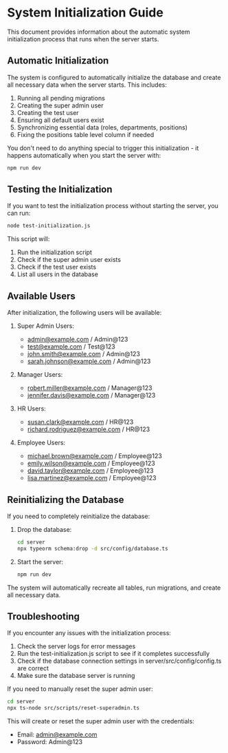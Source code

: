 # System Initialization Guide

This document provides information about the automatic system initialization process that runs when the server starts.

## Automatic Initialization

The system is configured to automatically initialize the database and create all necessary data when the server starts. This includes:

1. Running all pending migrations
2. Creating the super admin user
3. Creating the test user
4. Ensuring all default users exist
5. Synchronizing essential data (roles, departments, positions)
6. Fixing the positions table level column if needed

You don't need to do anything special to trigger this initialization - it happens automatically when you start the server with:

```bash
npm run dev
```

## Testing the Initialization

If you want to test the initialization process without starting the server, you can run:

```bash
node test-initialization.js
```

This script will:
1. Run the initialization script
2. Check if the super admin user exists
3. Check if the test user exists
4. List all users in the database

## Available Users

After initialization, the following users will be available:

1. Super Admin Users:
   - admin@example.com / Admin@123
   - test@example.com / Test@123
   - john.smith@example.com / Admin@123
   - sarah.johnson@example.com / Admin@123

2. Manager Users:
   - robert.miller@example.com / Manager@123
   - jennifer.davis@example.com / Manager@123

3. HR Users:
   - susan.clark@example.com / HR@123
   - richard.rodriguez@example.com / HR@123

4. Employee Users:
   - michael.brown@example.com / Employee@123
   - emily.wilson@example.com / Employee@123
   - david.taylor@example.com / Employee@123
   - lisa.martinez@example.com / Employee@123

## Reinitializing the Database

If you need to completely reinitialize the database:

1. Drop the database:
   ```bash
   cd server
   npx typeorm schema:drop -d src/config/database.ts
   ```

2. Start the server:
   ```bash
   npm run dev
   ```

The system will automatically recreate all tables, run migrations, and create all necessary data.

## Troubleshooting

If you encounter any issues with the initialization process:

1. Check the server logs for error messages
2. Run the test-initialization.js script to see if it completes successfully
3. Check if the database connection settings in server/src/config/config.ts are correct
4. Make sure the database server is running

If you need to manually reset the super admin user:

```bash
cd server
npx ts-node src/scripts/reset-superadmin.ts
```

This will create or reset the super admin user with the credentials:
- Email: admin@example.com
- Password: Admin@123